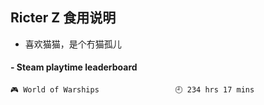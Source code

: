 ## Ricter Z 食用说明
- 喜欢猫猫，是个冇猫孤儿

<!-- steam-box start -->
#### - Steam playtime leaderboard
```text
🎮 World of Warships                 🕘 234 hrs 17 mins
```
<!-- Powered by https://github.com/YouEclipse/steam-box . -->
<!-- steam-box end -->
